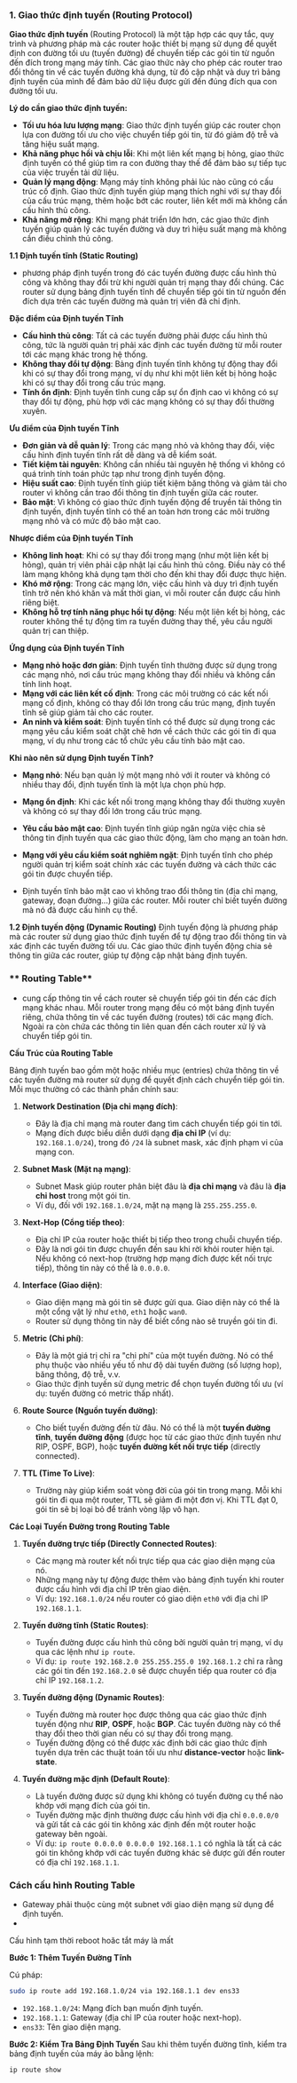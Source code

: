 ### **1. Giao thức định tuyến (Routing Protocol)**

**Giao thức định tuyến** (Routing Protocol) là một tập hợp các quy tắc, quy trình và phương pháp mà các router hoặc thiết bị mạng sử dụng để quyết định con đường tối ưu (tuyến đường) để chuyển tiếp các gói tin từ nguồn 
đến đích trong mạng máy tính. Các giao thức này cho phép các router trao đổi thông tin về các tuyến đường khả dụng, từ đó cập nhật và duy trì bảng định tuyến của mình để đảm bảo dữ liệu được gửi đến đúng đích qua con đường tối ưu.

**Lý do cần giao thức định tuyến:**
- **Tối ưu hóa lưu lượng mạng**: Giao thức định tuyến giúp các router chọn lựa con đường tối ưu cho việc chuyển tiếp gói tin, từ đó giảm độ trễ và tăng hiệu suất mạng.
- **Khả năng phục hồi và chịu lỗi**: Khi một liên kết mạng bị hỏng, giao thức định tuyến có thể giúp tìm ra con đường thay thế để đảm bảo sự tiếp tục của việc truyền tải dữ liệu.
- **Quản lý mạng động**: Mạng máy tính không phải lúc nào cũng có cấu trúc cố định. Giao thức định tuyến giúp mạng thích nghi với sự thay đổi của cấu trúc mạng, thêm hoặc bớt các router, liên kết mới mà không cần cấu hình thủ công.
- **Khả năng mở rộng**: Khi mạng phát triển lớn hơn, các giao thức định tuyến giúp quản lý các tuyến đường và duy trì hiệu suất mạng mà không cần điều chỉnh thủ công.

**1.1 Định tuyến tĩnh (Static Routing)**

- phương pháp định tuyến trong đó các tuyến đường được cấu hình thủ công và không thay đổi trừ khi người quản trị mạng thay đổi chúng. Các router sử dụng bảng định tuyến tĩnh để chuyển tiếp gói tin từ nguồn đến đích dựa trên các tuyến đường mà quản trị viên đã chỉ định.

**Đặc điểm của Định tuyến Tĩnh**

- **Cấu hình thủ công**: Tất cả các tuyến đường phải được cấu hình thủ công, tức là người quản trị phải xác định các tuyến đường từ mỗi router tới các mạng khác trong hệ thống.
- **Không thay đổi tự động**: Bảng định tuyến tĩnh không tự động thay đổi khi có sự thay đổi trong mạng, ví dụ như khi một liên kết bị hỏng hoặc khi có sự thay đổi trong cấu trúc mạng.
- **Tính ổn định**: Định tuyến tĩnh cung cấp sự ổn định cao vì không có sự thay đổi tự động, phù hợp với các mạng không có sự thay đổi thường xuyên.

**Ưu điểm của Định tuyến Tĩnh**
- **Đơn giản và dễ quản lý**: Trong các mạng nhỏ và không thay đổi, việc cấu hình định tuyến tĩnh rất dễ dàng và dễ kiểm soát.
- **Tiết kiệm tài nguyên**: Không cần nhiều tài nguyên hệ thống vì không có quá trình tính toán phức tạp như trong định tuyến động.
- **Hiệu suất cao**: Định tuyến tĩnh giúp tiết kiệm băng thông và giảm tải cho router vì không cần trao đổi thông tin định tuyến giữa các router.
- **Bảo mật**: Vì không có giao thức định tuyến động để truyền tải thông tin định tuyến, định tuyến tĩnh có thể an toàn hơn trong các môi trường mạng nhỏ và có mức độ bảo mật cao.

**Nhược điểm của Định tuyến Tĩnh**
- **Không linh hoạt**: Khi có sự thay đổi trong mạng (như một liên kết bị hỏng), quản trị viên phải cập nhật lại cấu hình thủ công. Điều này có thể làm mạng không khả dụng tạm thời cho đến khi thay đổi được thực hiện.
- **Khó mở rộng**: Trong các mạng lớn, việc cấu hình và duy trì định tuyến tĩnh trở nên khó khăn và mất thời gian, vì mỗi router cần được cấu hình riêng biệt.
- **Không hỗ trợ tính năng phục hồi tự động**: Nếu một liên kết bị hỏng, các router không thể tự động tìm ra tuyến đường thay thế, yêu cầu người quản trị can thiệp.

**Ứng dụng của Định tuyến Tĩnh**
- **Mạng nhỏ hoặc đơn giản**: Định tuyến tĩnh thường được sử dụng trong các mạng nhỏ, nơi cấu trúc mạng không thay đổi nhiều và không cần tính linh hoạt.
- **Mạng với các liên kết cố định**: Trong các môi trường có các kết nối mạng cố định, không có thay đổi lớn trong cấu trúc mạng, định tuyến tĩnh sẽ giúp giảm tải cho các router.
- **An ninh và kiểm soát**: Định tuyến tĩnh có thể được sử dụng trong các mạng yêu cầu kiểm soát chặt chẽ hơn về cách thức các gói tin đi qua mạng, ví dụ như trong các tổ chức yêu cầu tính bảo mật cao.

**Khi nào nên sử dụng Định tuyến Tĩnh?**
- **Mạng nhỏ**: Nếu bạn quản lý một mạng nhỏ với ít router và không có nhiều thay đổi, định tuyến tĩnh là một lựa chọn phù hợp.
- **Mạng ổn định**: Khi các kết nối trong mạng không thay đổi thường xuyên và không có sự thay đổi lớn trong cấu trúc mạng.
- **Yêu cầu bảo mật cao**: Định tuyến tĩnh giúp ngăn ngừa việc chia sẻ thông tin định tuyến qua các giao thức động, làm cho mạng an toàn hơn.
- **Mạng với yêu cầu kiểm soát nghiêm ngặt**: Định tuyến tĩnh cho phép người quản trị kiểm soát chính xác các tuyến đường và cách thức các gói tin được chuyển tiếp.

- Định tuyến tĩnh bảo mật cao vì không trao đổi thông tin (địa chỉ mạng, gateway, đoạn đường...) giữa các router. Mỗi router chỉ biết tuyến đường mà nó đã được cấu hình cụ thể. 

**1.2 Định tuyến động (Dynamic Routing)**
Định tuyến động là phương pháp mà các router sử dụng giao thức định tuyến để tự động trao đổi thông tin và xác định các tuyến đường tối ưu. Các giao thức định tuyến động chia sẻ thông tin giữa các router, giúp tự động cập nhật bảng định tuyến.

### ** Routing Table**

- cung cấp thông tin về cách router sẽ chuyển tiếp gói tin đến các đích mạng khác nhau. Mỗi router trong mạng đều có một bảng định tuyến riêng, chứa thông tin về các tuyến đường (routes) tới các mạng đích. Ngoài ra còn chứa các thông tin liên quan đến cách router xử lý và chuyển tiếp gói tin. 

**Cấu Trúc của Routing Table**

Bảng định tuyến bao gồm một hoặc nhiều mục (entries) chứa thông tin về các tuyến đường mà router sử dụng để quyết định cách chuyển tiếp gói tin. Mỗi mục thường có các thành phần chính sau:

1. **Network Destination (Địa chỉ mạng đích)**:
   - Đây là địa chỉ mạng mà router đang tìm cách chuyển tiếp gói tin tới.
   - Mạng đích được biểu diễn dưới dạng **địa chỉ IP** (ví dụ: `192.168.1.0/24`), trong đó `/24` là subnet mask, xác định phạm vi của mạng con.

2. **Subnet Mask (Mặt nạ mạng)**:
   - Subnet Mask giúp router phân biệt đâu là **địa chỉ mạng** và đâu là **địa chỉ host** trong một gói tin.
   - Ví dụ, đối với `192.168.1.0/24`, mặt nạ mạng là `255.255.255.0`.

3. **Next-Hop (Cổng tiếp theo)**:
   - Địa chỉ IP của router hoặc thiết bị tiếp theo trong chuỗi chuyển tiếp.
   - Đây là nơi gói tin được chuyển đến sau khi rời khỏi router hiện tại. Nếu không có next-hop (trường hợp mạng đích được kết nối trực tiếp), thông tin này có thể là `0.0.0.0`.

4. **Interface (Giao diện)**:
   - Giao diện mạng mà gói tin sẽ được gửi qua. Giao diện này có thể là một cổng vật lý như `eth0`, `eth1` hoặc `wan0`.
   - Router sử dụng thông tin này để biết cổng nào sẽ truyền gói tin đi.

5. **Metric (Chi phí)**:
   - Đây là một giá trị chỉ ra "chi phí" của một tuyến đường. Nó có thể phụ thuộc vào nhiều yếu tố như độ dài tuyến đường (số lượng hop), băng thông, độ trễ, v.v.
   - Giao thức định tuyến sử dụng metric để chọn tuyến đường tối ưu (ví dụ: tuyến đường có metric thấp nhất).

6. **Route Source (Nguồn tuyến đường)**:
   - Cho biết tuyến đường đến từ đâu. Nó có thể là một **tuyến đường tĩnh**, **tuyến đường động** (được học từ các giao thức định tuyến như RIP, OSPF, BGP), hoặc **tuyến đường kết nối trực tiếp** (directly connected).

7. **TTL (Time To Live)**:
   - Trường này giúp kiểm soát vòng đời của gói tin trong mạng. Mỗi khi gói tin đi qua một router, TTL sẽ giảm đi một đơn vị. Khi TTL đạt 0, gói tin sẽ bị loại bỏ để tránh vòng lặp vô hạn.

**Các Loại Tuyến Đường trong Routing Table**

1. **Tuyến đường trực tiếp (Directly Connected Routes)**:
   - Các mạng mà router kết nối trực tiếp qua các giao diện mạng của nó.
   - Những mạng này tự động được thêm vào bảng định tuyến khi router được cấu hình với địa chỉ IP trên giao diện.
   - Ví dụ: `192.168.1.0/24` nếu router có giao diện `eth0` với địa chỉ IP `192.168.1.1`.

2. **Tuyến đường tĩnh (Static Routes)**:
   - Tuyến đường được cấu hình thủ công bởi người quản trị mạng, ví dụ qua các lệnh như `ip route`.
   - Ví dụ: `ip route 192.168.2.0 255.255.255.0 192.168.1.2` chỉ ra rằng các gói tin đến `192.168.2.0` sẽ được chuyển tiếp qua router có địa chỉ IP `192.168.1.2`.

3. **Tuyến đường động (Dynamic Routes)**:
   - Tuyến đường mà router học được thông qua các giao thức định tuyến động như **RIP**, **OSPF**, hoặc **BGP**. Các tuyến đường này có thể thay đổi theo thời gian nếu có sự thay đổi trong mạng.
   - Tuyến đường động có thể được xác định bởi các giao thức định tuyến dựa trên các thuật toán tối ưu như **distance-vector** hoặc **link-state**.

4. **Tuyến đường mặc định (Default Route)**:
   - Là tuyến đường được sử dụng khi không có tuyến đường cụ thể nào khớp với mạng đích của gói tin.
   - Tuyến đường mặc định thường được cấu hình với địa chỉ `0.0.0.0/0` và gửi tất cả các gói tin không xác định đến một router hoặc gateway bên ngoài.
   - Ví dụ: `ip route 0.0.0.0 0.0.0.0 192.168.1.1` có nghĩa là tất cả các gói tin không khớp với các tuyến đường khác sẽ được gửi đến router có địa chỉ `192.168.1.1`.
  
### **Cách cấu hình Routing Table**

- Gateway phải thuộc cùng một subnet với giao diện mạng sử dụng để định tuyến.
- 

Cấu hình tạm thời reboot hoăc tắt máy là mất

**Bước 1: Thêm Tuyến Đường Tĩnh**

Cú pháp:
```bash
sudo ip route add 192.168.1.0/24 via 192.168.1.1 dev ens33
```

- `192.168.1.0/24`: Mạng đích bạn muốn định tuyến.
- `192.168.1.1`: Gateway (địa chỉ IP của router hoặc next-hop).
- `ens33`: Tên giao diện mạng.

**Bước 2: Kiểm Tra Bảng Định Tuyến**
Sau khi thêm tuyến đường tĩnh, kiểm tra bảng định tuyến của máy ảo bằng lệnh:
```bash
ip route show
```
